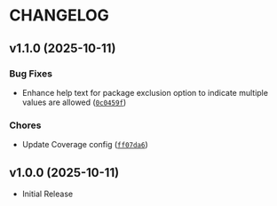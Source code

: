 # CHANGELOG

<!-- version list -->

## v1.1.0 (2025-10-11)

### Bug Fixes

- Enhance help text for package exclusion option to indicate multiple values are allowed
  ([`0c0459f`](https://github.com/pivoshenko/uv-plugin-up/commit/0c0459f7b988434e83ee52c322b626df584b9fca))

### Chores

- Update Coverage config
  ([`ff07da6`](https://github.com/pivoshenko/uv-plugin-up/commit/ff07da604b7ab71f2d1e34e27500b98b5d390723))


## v1.0.0 (2025-10-11)

- Initial Release
